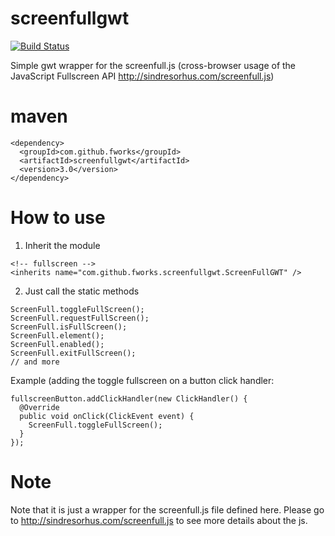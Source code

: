 # screenfullgwt
[![Build Status](https://travis-ci.org/fworks/screenfullgwt.svg?branch=master)](https://travis-ci.org/fworks/screenfullgwt)

Simple gwt wrapper for the screenfull.js (cross-browser usage of the JavaScript Fullscreen API  http://sindresorhus.com/screenfull.js)

# maven

```
<dependency>
  <groupId>com.github.fworks</groupId>
  <artifactId>screenfullgwt</artifactId>
  <version>3.0</version>
</dependency>
```

# How to use

1) Inherit the module
```
<!-- fullscreen -->
<inherits name="com.github.fworks.screenfullgwt.ScreenFullGWT" />
```    

2) Just call the static methods
```
ScreenFull.toggleFullScreen();
ScreenFull.requestFullScreen();
ScreenFull.isFullScreen();
ScreenFull.element();
ScreenFull.enabled();
ScreenFull.exitFullScreen();
// and more
```				
        
Example (adding the toggle fullscreen on a button click handler:
```
fullscreenButton.addClickHandler(new ClickHandler() {
  @Override
  public void onClick(ClickEvent event) {
    ScreenFull.toggleFullScreen();
  }
});
```            

# Note

Note that it is just a wrapper for the screenfull.js file defined here.
Please go to http://sindresorhus.com/screenfull.js to see more details about the js.            

